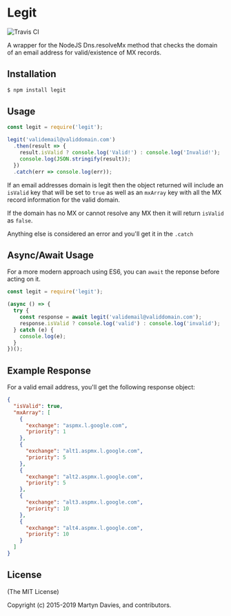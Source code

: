 # Legit

![Travis CI](https://travis-ci.org/martyndavies/legit.svg?branch=master)

A wrapper for the NodeJS Dns.resolveMx method that checks the domain of an email address for valid/existence of MX records.

## Installation

```html
$ npm install legit
```

## Usage

```javascript
const legit = require('legit');

legit('validemail@validdomain.com')
  .then(result => {
    result.isValid ? console.log('Valid!') : console.log('Invalid!');
    console.log(JSON.stringify(result));
  })
  .catch(err => console.log(err));
```

If an email addresses domain is legit then the object returned will include an `isValid` key that will be set to `true` as well as an `mxArray` key with all the MX record information for the valid domain.

If the domain has no MX or cannot resolve any MX then it will return `isValid` as `false`.

Anything else is considered an error and you'll get it in the `.catch`

## Async/Await Usage

For a more modern approach using ES6, you can `await` the reponse before acting on it.

```javascript
const legit = require('legit');

(async () => {
  try {
    const response = await legit('validemail@validdomain.com');
    response.isValid ? console.log('valid') : console.log('invalid');
  } catch (e) {
    console.log(e);
  }
})();
```

## Example Response

For a valid email address, you'll get the following response object:

```json
{
  "isValid": true,
  "mxArray": [
    {
      "exchange": "aspmx.l.google.com",
      "priority": 1
    },
    {
      "exchange": "alt1.aspmx.l.google.com",
      "priority": 5
    },
    {
      "exchange": "alt2.aspmx.l.google.com",
      "priority": 5
    },
    {
      "exchange": "alt3.aspmx.l.google.com",
      "priority": 10
    },
    {
      "exchange": "alt4.aspmx.l.google.com",
      "priority": 10
    }
  ]
}
```

## License

(The MIT License)

Copyright (c) 2015-2019 Martyn Davies, and contributors.
